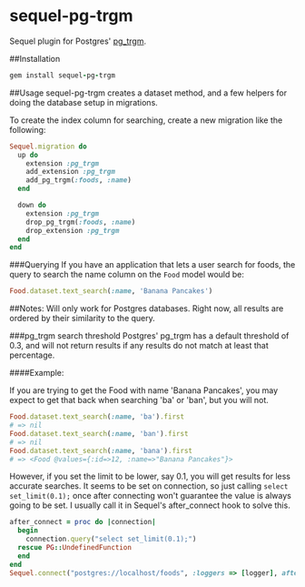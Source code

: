 sequel-pg-trgm
==============

Sequel plugin for Postgres' [pg_trgm](http://www.postgresql.org/docs/9.1/static/pgtrgm.html).

##Installation

````ruby
gem install sequel-pg-trgm
````

##Usage
sequel-pg-trgm creates a dataset method, and a few helpers for doing the database setup in migrations.

To create the index column for searching, create a new migration like the following:

````ruby
Sequel.migration do
  up do
    extension :pg_trgm
    add_extension :pg_trgm
    add_pg_trgm(:foods, :name)
  end

  down do
    extension :pg_trgm
    drop_pg_trgm(:foods, :name)
    drop_extension :pg_trgm
  end
end
````

###Querying
If you have an application that lets a user search for foods, the query to search the name column on the `Food` model would be:

````ruby
Food.dataset.text_search(:name, 'Banana Pancakes')
````

##Notes:
Will only work for Postgres databases.  Right now, all results are ordered by their similarity to the query.

###pg_trgm search threshold
Postgres' pg_trgm has a default threshold of 0.3, and will not return results if any results do not match at least that percentage.

####Example:

If you are trying to get the Food with name 'Banana Pancakes', you may expect to get that back when searching 'ba' or 'ban', but you will not.

```ruby
Food.dataset.text_search(:name, 'ba').first
# => nil
Food.dataset.text_search(:name, 'ban').first
# => nil
Food.dataset.text_search(:name, 'bana').first
# => <Food @values={:id=>12, :name=>"Banana Pancakes"}>
```

However, if you set the limit to be lower, say 0.1, you will get results for less accurate searches.  It seems to be set on connection, so just calling ``select set_limit(0.1);`` once after connecting won't guarantee the value is always going to be set.  I usually call it in Sequel's after_connect hook to solve this.

```ruby
after_connect = proc do |connection|
  begin
    connection.query("select set_limit(0.1);")
  rescue PG::UndefinedFunction
  end
end
Sequel.connect("postgres://localhost/foods", :loggers => [logger], after_connect: after_connect)
```
